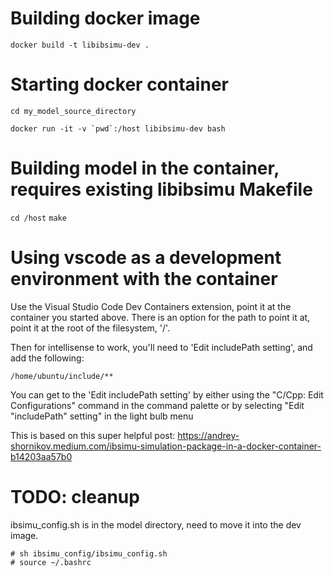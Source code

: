 # Building docker image

```docker build -t libibsimu-dev .```

# Starting docker container

```cd my_model_source_directory```

```docker run -it -v `pwd`:/host libibsimu-dev bash```

# Building model in the container, requires existing libibsimu Makefile

```cd /host```
```make```

# Using vscode as a development environment with the container

Use the Visual Studio Code Dev Containers extension, point it at the container you started above. There is an option for the path to point it at, point it at the root of the filesystem, '/'.

Then for intellisense to work, you'll need to 'Edit includePath setting', and add the following:

```/home/ubuntu/include/**```

You can get to the 'Edit includePath setting' by either using the "C/Cpp: Edit Configurations" command in the command palette or by selecting "Edit "includePath" setting" in the light bulb menu

This is based on this super helpful post:   https://andrey-shornikov.medium.com/ibsimu-simulation-package-in-a-docker-container-b14203aa57b0

# TODO: cleanup

ibsimu_config.sh is in the model directory, need to move it into the dev image.
```
# sh ibsimu_config/ibsimu_config.sh
# source ~/.bashrc
```
